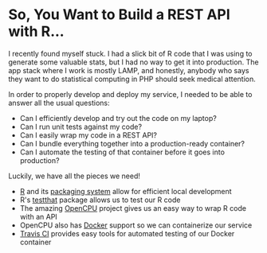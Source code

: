 # So, You Want to Build a REST API with R...

I recently found myself stuck. I had a slick bit of R code that I was using to generate some valuable stats,
but I had no way to get it into production. The app stack where I work is mostly LAMP, and honestly, anybody
who says they want to do statistical computing in PHP should seek medical attention.

In order to properly develop and deploy my service, I needed to be able to answer all the usual questions:

+ Can I efficiently develop and try out the code on my laptop?
+ Can I run unit tests against my code?
+ Can I easily wrap my code in a REST API?
+ Can I bundle everything together into a production-ready container?
+ Can I automate the testing of that container before it goes into production?

Luckily, we have all the pieces we need!

+ [R](https://www.r-project.org/) and its [packaging system](http://r-pkgs.had.co.nz/) allow for efficient local development
+ R's [testthat](http://r-pkgs.had.co.nz/tests.html) package allows us to test our R code
+ The amazing [OpenCPU](https://www.opencpu.org) project gives us an easy way to wrap R code with an API
+ OpenCPU also has [Docker](https://www.docker.com/) support so we can containerize our service
+ [Travis CI](https://travis-ci.com/) provides easy tools for automated testing of our Docker container


